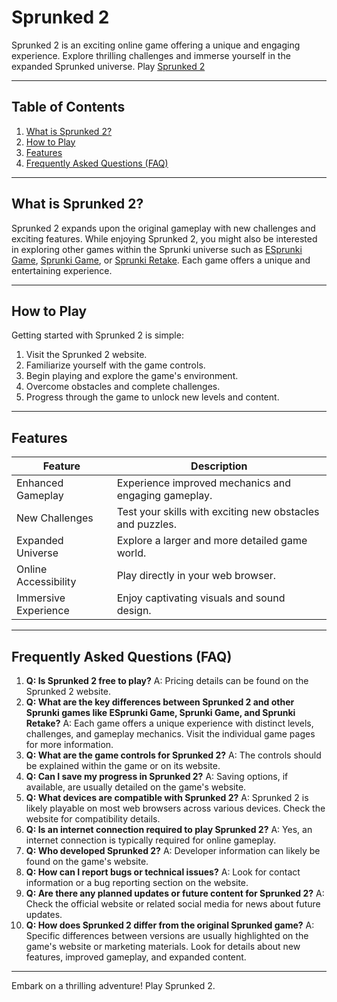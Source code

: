 # Sprunked 2

Sprunked 2 is an exciting online game offering a unique and engaging experience. Explore thrilling challenges and immerse yourself in the expanded Sprunked universe. Play [Sprunked 2](https://sprunkiy.com/sprunked-2)


---

## Table of Contents

1. [What is Sprunked 2?](#what-is-sprunked-2)
2. [How to Play](#how-to-play)
3. [Features](#features)
4. [Frequently Asked Questions (FAQ)](#faq)


---

## What is Sprunked 2? <a name="what-is-sprunked-2"></a>

Sprunked 2 expands upon the original gameplay with new challenges and exciting features. While enjoying Sprunked 2, you might also be interested in exploring other games within the Sprunki universe such as [ESprunki Game](https://esprunki-game.webflow.io/), [Sprunki Game](https://sprunki-game.webflow.io/), or [Sprunki Retake](https://sprunki-retake.webflow.io/). Each game offers a unique and entertaining experience.


---

## How to Play <a name="how-to-play"></a>

Getting started with Sprunked 2 is simple:

1. Visit the Sprunked 2 website.
2. Familiarize yourself with the game controls.
3. Begin playing and explore the game's environment.
4. Overcome obstacles and complete challenges.
5. Progress through the game to unlock new levels and content.


---

## Features <a name="features"></a>

| Feature | Description |
|---|---|
| Enhanced Gameplay | Experience improved mechanics and engaging gameplay. |
| New Challenges | Test your skills with exciting new obstacles and puzzles. |
| Expanded Universe | Explore a larger and more detailed game world. |
| Online Accessibility | Play directly in your web browser. |
| Immersive Experience | Enjoy captivating visuals and sound design. |



---

## Frequently Asked Questions (FAQ) <a name="faq"></a>

1. **Q: Is Sprunked 2 free to play?** A:  Pricing details can be found on the Sprunked 2 website.
2. **Q: What are the key differences between Sprunked 2 and other Sprunki games like ESprunki Game, Sprunki Game, and Sprunki Retake?** A:  Each game offers a unique experience with distinct levels, challenges, and gameplay mechanics.  Visit the individual game pages for more information.
3. **Q: What are the game controls for Sprunked 2?** A:  The controls should be explained within the game or on its website.
4. **Q: Can I save my progress in Sprunked 2?** A: Saving options, if available, are usually detailed on the game's website.
5. **Q: What devices are compatible with Sprunked 2?** A:  Sprunked 2 is likely playable on most web browsers across various devices. Check the website for compatibility details.
6. **Q: Is an internet connection required to play Sprunked 2?** A:  Yes, an internet connection is typically required for online gameplay.
7. **Q: Who developed Sprunked 2?** A:  Developer information can likely be found on the game's website.
8. **Q: How can I report bugs or technical issues?** A:  Look for contact information or a bug reporting section on the website.
9. **Q: Are there any planned updates or future content for Sprunked 2?** A: Check the official website or related social media for news about future updates.
10. **Q: How does Sprunked 2 differ from the original Sprunked game?** A:  Specific differences between versions are usually highlighted on the game's website or marketing materials.  Look for details about new features, improved gameplay, and expanded content.



---

Embark on a thrilling adventure! Play Sprunked 2.
